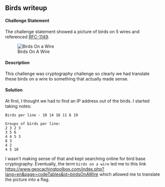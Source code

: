 ## Birds writeup

#### Challenge Statement

The challenge statement showed a picture of birds on 5 wires and referenced [RFC-1149](https://tools.ietf.org/html/rfc1149). 

<figure class='image-centered'>
	<img src='/static/media/cryptobirds.png' alt='Birds On a Wire' />
  <figcaption>Birds On A Wire</figcaption>
</figure>

#### Description

This challenge was cryptography challenge so clearly we had translate these birds on a wire to something that actually made sense.

#### Solution

At first, I thought we had to find an IP address out of the birds. I started taking notes:

```
Birds per line - 10 14 16 11 6 19

Groups of birds per line:
2 3 2 3
3 5 6
4 4 5 3
8 3
4 2
4 5 10
```

I wasn't making sense of that and kept searching online for bird base cryptography. Eventually, the term `birds on a wire` led me to this link https://www.geocachingtoolbox.com/index.php?lang=en&page=codeTables&id=birdsOnAWire which allowed me to translate the picture into a flag.
